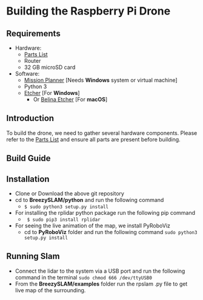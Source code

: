 # Building the Raspberry Pi Drone

## Requirements
* Hardware:
  * [Parts List](partslist)
  * Router
  * 32 GB microSD card
* Software:
  * [Mission Planner]() [Needs **Windows** system or virtual machine]
  * Python 3
  * [Etcher]() [For **Windows**]
    * Or [Belina Etcher]() [For **macOS**]

## Introduction
To build the drone, we need to gather several hardware components. Please refer to the [Parts List](parts-list.md) and ensure all parts are present before building.


## Build Guide


## Installation
* Clone or Download the above git repository
* cd to __BreezySLAM/python__ and run the following command
  * `$ sudo python3 setup.py install`    
* For installing the rplidar python package run the following pip command
  * ` $ sudo pip3 install rplidar`
* For seeing the live animation of the map, we install PyRoboViz
    * cd to __PyRoboViz__ folder and run the following command
      `sudo python3 setup.py install `

## Running Slam
* Connect the lidar to the system via a USB port and run the following command in the terminal
`sudo chmod 666 /dev/ttyUSB0 `
* From the **BreezySLAM/examples** folder run the rpslam .py file to get live map of the surrounding.

